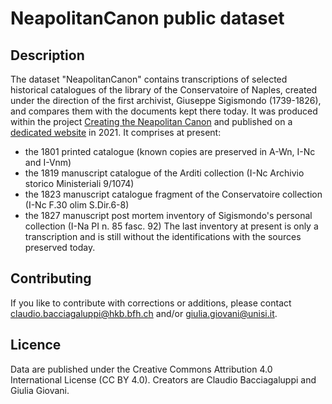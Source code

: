 # NeapolitanCanon public dataset
## Description
The dataset "NeapolitanCanon" contains transcriptions of selected historical catalogues of the library of the Conservatoire of Naples, created under the direction of the first archivist, Giuseppe Sigismondo (1739-1826), and compares them with the documents kept there today. 
It was produced within the project [Creating the Neapolitan Canon](https://www.hkb-interpretation.ch/projekte/creating-the-neapolitan-canon) and published on a [dedicated website](https://neapolitancanon.hkb.bfh.ch/) in 2021.
It comprises at present:
- the 1801 printed catalogue (known copies are preserved in A-Wn, I-Nc and I-Vnm)
- the 1819 manuscript catalogue of the Arditi collection (I-Nc Archivio storico Ministeriali 9/1074)
- the 1823 manuscript catalogue fragment of the Conservatoire collection (I-Nc F.30 olim S.Dir.6-8)
- the 1827 manuscript post mortem inventory of Sigismondo's personal collection (I-Na PI n. 85 fasc. 92)
The last inventory at present is only a transcription and is still without the identifications with the sources preserved today.
## Contributing
If you like to contribute with corrections or additions, please contact <claudio.bacciagaluppi@hkb.bfh.ch> and/or <giulia.giovani@unisi.it>.
## Licence
Data are published under the Creative Commons Attribution 4.0 International License (CC BY 4.0). Creators are Claudio Bacciagaluppi and Giulia Giovani.
